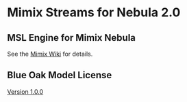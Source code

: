 Mimix Streams for Nebula 2.0
============================


## MSL Engine for Mimix Nebula

See the [Mimix Wiki](http://wiki.mimix.io) for details.


## Blue Oak Model License

[Version 1.0.0](https://blueoakcouncil.org/license/1.0.0)

